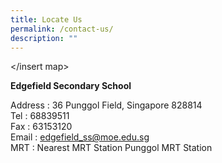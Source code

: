 ```yaml
---
title: Locate Us
permalink: /contact-us/
description: ""
---
```


</insert map>

**Edgefield Secondary School**

Address	: 36 Punggol Field, Singapore 828814 <br>
Tel	: 68839511 <br>
Fax	: 63153120 <br>
Email	: edgefield_ss@moe.edu.sg <br>
MRT	: Nearest MRT Station Punggol MRT Station